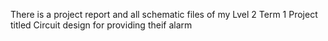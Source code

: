 There is a project report and all schematic files of my Lvel 2 Term 1 Project titled Circuit design for providing theif alarm
